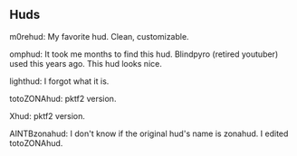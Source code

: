## Huds

m0rehud: My favorite hud. Clean, customizable.

omphud: It took me months to find this hud. Blindpyro (retired youtuber) used this years ago. This hud looks nice.

lighthud: I forgot what it is.

totoZONAhud: pktf2 version.

Xhud: pktf2 version.

AINTBzonahud: I don't know if the original hud's name is zonahud. I edited totoZONAhud.
